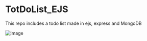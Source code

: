 # TotDoList_EJS
This repo includes a todo list made in ejs, express and MongoDB

![image](https://user-images.githubusercontent.com/82470912/122642609-5061cf00-d0d9-11eb-85f4-13409b7c47c2.png)


